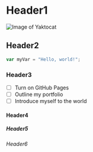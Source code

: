 # Header1
![Image of Yaktocat](https://octodex.github.com/images/yaktocat.png)
## Header2
``` javascript
var myVar = "Hello, world!";
```
### Header3
- [ ] Turn on GitHub Pages
- [ ] Outline my portfolio
- [ ] Introduce myself to the world
#### Header4
##### Header5
###### Header6
